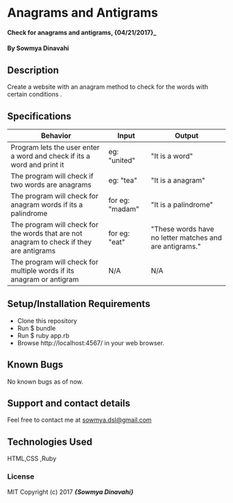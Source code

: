 # Anagrams and Antigrams

#### Check for anagrams and antigrams, {04/21/2017}_

#### By Sowmya Dinavahi

## Description

Create a website with an anagram method to check for the words with certain conditions .

## Specifications

| Behavior | Input | Output |
|----------|-------|--------|
|Program lets the user enter a word and check if its a word and print it | eg: "united"      |    "It is a word"    |
|The program will check if two words are anagrams | eg: "tea"    |   "It is a anagram"    |
| The program will check for anagram words if its a palindrome         |  for eg: "madam"     |  "It is a palindrome"      |
|The program will check for the words that are not anagram to check if they are antigrams | for eg: "eat"|   "These words have no letter matches and are antigrams." |
|The program will check for multiple words if its anagram or antigram | N/A|N/A|


## Setup/Installation Requirements

* Clone this repository
* Run $ bundle
* Run $ ruby app.rb
* Browse http://localhost:4567/ in your web browser.


## Known Bugs

No known bugs as of now.

## Support and contact details

Feel free to contact me at sowmya.dsl@gmail.com

## Technologies Used

HTML,CSS ,Ruby

### License

MIT
Copyright (c) 2017 **_{Sowmya Dinavahi}_**
